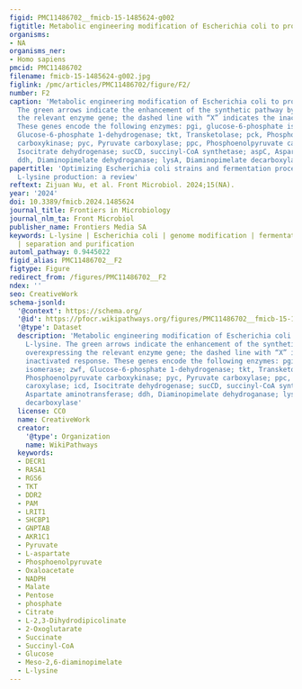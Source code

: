 ```yaml
---
figid: PMC11486702__fmicb-15-1485624-g002
figtitle: Metabolic engineering modification of Escherichia coli to produce L-lysine
organisms:
- NA
organisms_ner:
- Homo sapiens
pmcid: PMC11486702
filename: fmicb-15-1485624-g002.jpg
figlink: /pmc/articles/PMC11486702/figure/F2/
number: F2
caption: 'Metabolic engineering modification of Escherichia coli to produce L-lysine.
  The green arrows indicate the enhancement of the synthetic pathway by overexpressing
  the relevant enzyme gene; the dashed line with “X” indicates the inactivated response.
  These genes encode the following enzymes: pgi, glucose-6-phosphate isomerase; zwf,
  Glucose-6-phosphate 1-dehydrogenase; tkt, Transketolase; pck, Phosphoenolpyruvate
  carboxykinase; pyc, Pyruvate carboxylase; ppc, Phosphoenolpyruvate caroxylase; icd,
  Isocitrate dehydrogenase; sucCD, succinyl-CoA synthetase; aspC, Aspartate aminotransferase;
  ddh, Diaminopimelate dehydroganase; lysA, Diaminopimelate decarboxylase'
papertitle: 'Optimizing Escherichia coli strains and fermentation processes for enhanced
  L-lysine production: a review'
reftext: Zijuan Wu, et al. Front Microbiol. 2024;15(NA).
year: '2024'
doi: 10.3389/fmicb.2024.1485624
journal_title: Frontiers in Microbiology
journal_nlm_ta: Front Microbiol
publisher_name: Frontiers Media SA
keywords: L-lysine | Escherichia coli | genome modification | fermentation optimization
  | separation and purification
automl_pathway: 0.9445022
figid_alias: PMC11486702__F2
figtype: Figure
redirect_from: /figures/PMC11486702__F2
ndex: ''
seo: CreativeWork
schema-jsonld:
  '@context': https://schema.org/
  '@id': https://pfocr.wikipathways.org/figures/PMC11486702__fmicb-15-1485624-g002.html
  '@type': Dataset
  description: 'Metabolic engineering modification of Escherichia coli to produce
    L-lysine. The green arrows indicate the enhancement of the synthetic pathway by
    overexpressing the relevant enzyme gene; the dashed line with “X” indicates the
    inactivated response. These genes encode the following enzymes: pgi, glucose-6-phosphate
    isomerase; zwf, Glucose-6-phosphate 1-dehydrogenase; tkt, Transketolase; pck,
    Phosphoenolpyruvate carboxykinase; pyc, Pyruvate carboxylase; ppc, Phosphoenolpyruvate
    caroxylase; icd, Isocitrate dehydrogenase; sucCD, succinyl-CoA synthetase; aspC,
    Aspartate aminotransferase; ddh, Diaminopimelate dehydroganase; lysA, Diaminopimelate
    decarboxylase'
  license: CC0
  name: CreativeWork
  creator:
    '@type': Organization
    name: WikiPathways
  keywords:
  - DECR1
  - RASA1
  - RGS6
  - TKT
  - DDR2
  - PAM
  - LRIT1
  - SHCBP1
  - GNPTAB
  - AKR1C1
  - Pyruvate
  - L-aspartate
  - Phosphoenolpyruvate
  - Oxaloacetate
  - NADPH
  - Malate
  - Pentose
  - phosphate
  - Citrate
  - L-2,3-Dihydrodipicolinate
  - 2-Oxoglutarate
  - Succinate
  - Succinyl-CoA
  - Glucose
  - Meso-2,6-diaminopimelate
  - L-lysine
---
```

